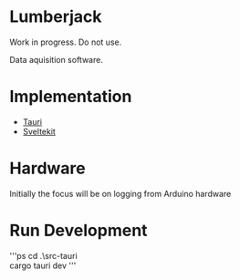 # Lumberjack
Work in progress. Do not use.

Data aquisition software.

# Implementation
* [Tauri](https://tauri.app/)
* [Sveltekit](https://kit.svelte.dev/)

# Hardware
Initially the focus will be on logging from Arduino hardware

# Run Development
'''ps
cd .\src-tauri\
cargo tauri dev
'''
